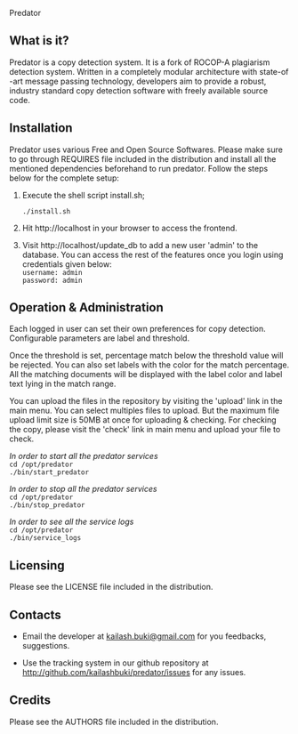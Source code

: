 Predator

What is it?
-----------

Predator is a copy detection system. It is a fork of ROCOP-A plagiarism
detection system. Written in a completely modular architecture with state-of
-art message passing technology, developers aim to provide a robust,
industry standard copy detection software with freely available source code.

Installation
------------

Predator uses various Free and Open Source Softwares. Please make sure to go
through REQUIRES file included in the distribution and install all the
mentioned dependencies beforehand to run predator. Follow the steps below
for the complete setup:

1. Execute the shell script install.sh;

    `./install.sh`

2. Hit http://localhost in your browser to access the frontend.

3. Visit http://localhost/update_db to add a new user 'admin' to the database.
    You can access the rest of the features once you login using credentials given
    below:     
        `username: admin`     
        `password: admin`     
    
Operation & Administration
--------------------------

Each logged in user can set their own preferences for copy detection.
Configurable parameters are label and threshold.

Once the threshold is set, percentage match below the threshold value will
be rejected. You can also set labels with the color for the match percentage.
All the matching documents will be displayed with the label color and label
text lying in the match range.

You can upload the files in the repository by visiting the 'upload' link in
the main menu. You can select multiples files to upload. But the maximum
file upload limit size is 50MB at once for uploading & checking. For
checking the copy, please visit the 'check' link in main menu and upload
your file to check.  

*In order to start all the predator services*         
    `cd /opt/predator`         
    `./bin/start_predator`     
    
*In order to stop all the predator services*         
    `cd /opt/predator`       
    `./bin/stop_predator`     
        
*In order to see all the service logs*          
    `cd /opt/predator`        
    `./bin/service_logs`          


Licensing
---------

Please see the LICENSE file included in the distribution.

Contacts
--------

* Email the developer at kailash.buki@gmail.com for you feedbacks, suggestions.
    
* Use the tracking system in our github repository at
http://github.com/kailashbuki/predator/issues for any issues.
    
Credits
-------

Please see the AUTHORS file included in the distribution.

